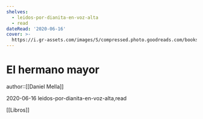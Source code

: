 ```yaml
---
shelves:
  - leidos-por-dianita-en-voz-alta
  - read
dateRead: '2020-06-16'
cover: >-
  https://i.gr-assets.com/images/S/compressed.photo.goodreads.com/books/1599273518l/55234569._SY475_.jpg
---
```

# El hermano mayor

author::[[Daniel Mella]]

2020-06-16
leidos-por-dianita-en-voz-alta,read

[[Libros]]
